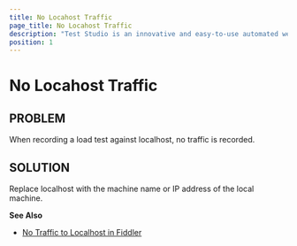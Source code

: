 ```yaml
---
title: No Locahost Traffic
page_title: No Locahost Traffic
description: "Test Studio is an innovative and easy-to-use automated web, WPF and load testing solution. Test Studio tests support essential technologies like ASP.NET AJAX, Silverlight, PHP and MVC. HTML5, Testing framework, functional testing, performance testing, load testing, exploratory testing, manual testing."
position: 1
---
```

# No Locahost Traffic

## PROBLEM

When recording a load test against localhost, no traffic is recorded.

## SOLUTION

Replace localhost with the machine name or IP address of the local machine.

**See Also**

- <a href="http://fiddler2.com/documentation/Observe-Traffic/Troubleshooting/NoTrafficToLocalhost" target="_blank">No Traffic to Localhost in Fiddler</a>